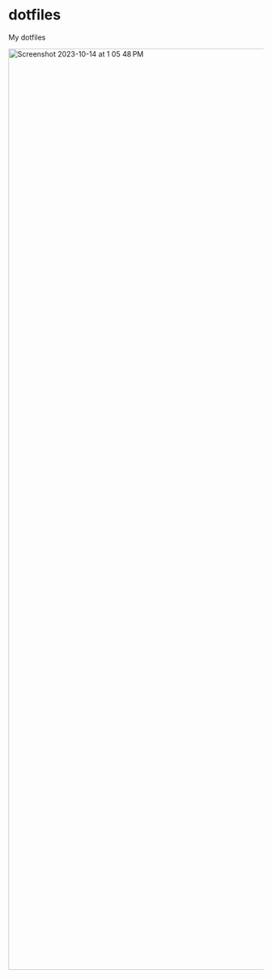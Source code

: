 # dotfiles
My dotfiles

<img width="1822" alt="Screenshot 2023-10-14 at 1 05 48 PM" src="https://github.com/montalvomiguelo/dotfiles/assets/5134470/85a71db8-cf6d-45e0-b67a-1913ce0a1c78">

